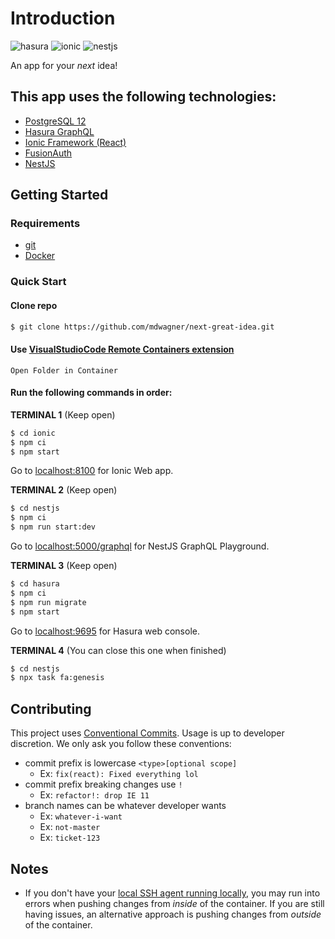 # Introduction
![hasura](https://img.shields.io/github/workflow/status/mdwagner/next-great-idea/Hasura%20CI?label=hasura) ![ionic](https://img.shields.io/github/workflow/status/mdwagner/next-great-idea/Ionic%20CI?label=ionic) ![nestjs](https://img.shields.io/github/workflow/status/mdwagner/next-great-idea/NestJS%20CI?label=nestjs)

An app for your _next_ idea!

## This app uses the following technologies:
- [PostgreSQL 12](https://www.postgresql.org/docs/12/)
- [Hasura GraphQL](https://hasura.io/docs/1.0/graphql/manual/index.html)
- [Ionic Framework (React)](https://ionicframework.com/docs)
- [FusionAuth](https://fusionauth.io/docs/v1/tech/)
- [NestJS](https://docs.nestjs.com/)

## Getting Started

### Requirements
- [git](https://git-scm.com/)
- [Docker](https://www.docker.com/)

### Quick Start

#### Clone repo
```sh
$ git clone https://github.com/mdwagner/next-great-idea.git
```

#### Use [VisualStudioCode Remote Containers extension](https://marketplace.visualstudio.com/items?itemName=ms-vscode-remote.remote-containers)
```
Open Folder in Container
```

#### Run the following commands in order:
**TERMINAL 1** (Keep open)
```sh
$ cd ionic
$ npm ci
$ npm start
```
Go to [localhost:8100](http://localhost:8100) for Ionic Web app.

**TERMINAL 2** (Keep open)
```sh
$ cd nestjs
$ npm ci
$ npm run start:dev
```
Go to [localhost:5000/graphql](http://localhost:5000/graphql) for NestJS GraphQL Playground.

**TERMINAL 3** (Keep open)
```sh
$ cd hasura
$ npm ci
$ npm run migrate
$ npm start
```
Go to [localhost:9695](http://localhost:9695) for Hasura web console.

**TERMINAL 4** (You can close this one when finished)
```sh
$ cd nestjs
$ npx task fa:genesis
```

## Contributing
This project uses [Conventional Commits](https://www.conventionalcommits.org/en/v1.0.0/). Usage is up to developer discretion. We only ask you follow these conventions:
- commit prefix is lowercase `<type>[optional scope]`
    - Ex: `fix(react): Fixed everything lol`
- commit prefix breaking changes use `!`
    - Ex: `refactor!: drop IE 11`
- branch names can be whatever developer wants
    - Ex: `whatever-i-want`
    - Ex: `not-master`
    - Ex: `ticket-123`

## Notes
- If you don't have your [local SSH agent running locally](https://code.visualstudio.com/docs/remote/containers#_using-ssh-keys), you may run into errors when pushing changes from _inside_ of the container. If you are still having issues, an alternative approach is pushing changes from _outside_ of the container.
